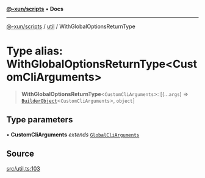 [**@-xun/scripts**](../../README.md) • **Docs**

***

[@-xun/scripts](../../README.md) / [util](../README.md) / WithGlobalOptionsReturnType

# Type alias: WithGlobalOptionsReturnType\<CustomCliArguments\>

> **WithGlobalOptionsReturnType**\<`CustomCliArguments`\>: [(...`args`) => [`BuilderObject`](BuilderObject.md)\<`CustomCliArguments`\>, `object`]

## Type parameters

• **CustomCliArguments** *extends* [`GlobalCliArguments`](GlobalCliArguments.md)

## Source

[src/util.ts:103](https://github.com/Xunnamius/xscripts/blob/4eeba0093c58c5ae075542203854b4a3add2907a/src/util.ts#L103)
